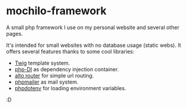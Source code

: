 # mochilo-framework
A small php framework I use on my personal website and several other pages. 

It's intended for small websites with no database usage (static webs). It offers several features thanks to some cool libraries:

- [Twig](https://github.com/twigphp/Twig) template system.
- [php-DI](https://github.com/PHP-DI/PHP-DI) as dependency injection container.
- [alto router](https://github.com/dannyvankooten/AltoRouter) for simple url routing.
- [phpmailer](https://github.com/PHPMailer/PHPMailer) as mail system.
- [phpdotenv](https://github.com/vlucas/phpdotenv) for loading environment variables.

:D